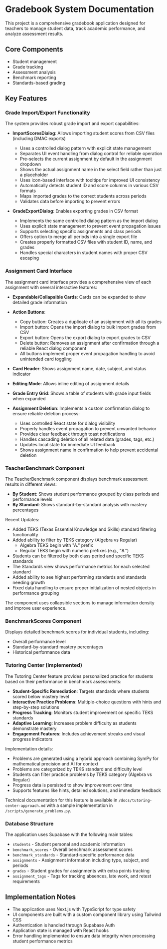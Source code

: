# Gradebook System Documentation

This project is a comprehensive gradebook application designed for teachers to manage student data, track academic performance, and analyze assessment results.

## Core Components

- Student management
- Grade tracking
- Assessment analysis
- Benchmark reporting
- Standards-based grading

## Key Features

### Grade Import/Export Functionality

The system provides robust grade import and export capabilities:

- **ImportScoresDialog**: Allows importing student scores from CSV files (including DMAC exports)
  - Uses a controlled dialog pattern with explicit state management
  - Separates UI event handling from dialog control for reliable operation
  - Pre-selects the current assignment by default in the assignment dropdown
  - Shows the actual assignment name in the select field rather than just a placeholder
  - Uses icon-based interface with tooltips for improved UI consistency
  - Automatically detects student ID and score columns in various CSV formats
  - Maps imported grades to the correct students across periods
  - Validates data before importing to prevent errors
  
- **GradeExportDialog**: Enables exporting grades in CSV format
  - Implements the same controlled dialog pattern as the import dialog
  - Uses explicit state management to prevent event propagation issues
  - Supports selecting specific assignments and class periods
  - Offers option to merge all periods into a single export file
  - Creates properly formatted CSV files with student ID, name, and grades
  - Handles special characters in student names with proper CSV escaping

### Assignment Card Interface

The assignment card interface provides a comprehensive view of each assignment with several interactive features:

- **Expandable/Collapsible Cards**: Cards can be expanded to show detailed grade information
- **Action Buttons**: 
  - Copy button: Creates a duplicate of an assignment with all its grades
  - Import button: Opens the import dialog to bulk import grades from CSV
  - Export button: Opens the export dialog to export grades to CSV
  - Delete button: Removes an assignment after confirmation through a reliable React dialog component
  - All buttons implement proper event propagation handling to avoid unintended card toggling

- **Card Header**: Shows assignment name, date, subject, and status indicator
- **Editing Mode**: Allows inline editing of assignment details
- **Grade Entry Grid**: Shows a table of students with grade input fields when expanded
- **Assignment Deletion**: Implements a custom confirmation dialog to ensure reliable deletion process:
  - Uses controlled React state for dialog visibility
  - Properly handles event propagation to prevent unwanted behavior
  - Provides clear feedback through toast notifications
  - Handles cascading deletion of all related data (grades, tags, etc.)
  - Updates local state for immediate UI feedback
  - Shows assignment name in confirmation to help prevent accidental deletion

### TeacherBenchmark Component

The TeacherBenchmark component displays benchmark assessment results in different views:

- **By Student**: Shows student performance grouped by class periods and performance levels
- **By Standard**: Shows standard-by-standard analysis with mastery percentages

Recent Updates:
- Added TEKS (Texas Essential Knowledge and Skills) standard filtering functionality
- Added ability to filter by TEKS category (Algebra vs Regular)
  - Algebra TEKS begin with "A." prefix
  - Regular TEKS begin with numeric prefixes (e.g., "8.")
- Students can be filtered by both class period and specific TEKS standards
- The Standards view shows performance metrics for each selected standard
- Added ability to see highest performing standards and standards needing growth
- Fixed data handling to ensure proper initialization of nested objects in performance grouping

The component uses collapsible sections to manage information density and improve user experience.

### BenchmarkScores Component

Displays detailed benchmark scores for individual students, including:
- Overall performance level
- Standard-by-standard mastery percentages
- Historical performance data

### Tutoring Center (Implemented)

The Tutoring Center feature provides personalized practice for students based on their performance in benchmark assessments:

- **Student-Specific Remediation**: Targets standards where students scored below mastery level
- **Interactive Practice Problems**: Multiple-choice questions with hints and step-by-step solutions
- **Progress Tracking**: Monitors student improvement on specific TEKS standards
- **Adaptive Learning**: Increases problem difficulty as students demonstrate mastery
- **Engagement Features**: Includes achievement streaks and visual progress indicators

Implementation details:
- Problems are generated using a hybrid approach combining SymPy for mathematical precision and AI for context
- Problems are categorized by TEKS standard and difficulty level
- Students can filter practice problems by TEKS category (Algebra vs Regular)
- Progress data is persisted to show improvement over time
- Supports features like hints, detailed solutions, and immediate feedback

Technical documentation for this feature is available in `/docs/tutoring-center-approach.md` with a sample implementation in `/scripts/generate_problems.py`.

### Database Structure

The application uses Supabase with the following main tables:
- `students` - Student personal and academic information
- `benchmark_scores` - Overall benchmark assessment scores
- `benchmark_standards` - Standard-specific performance data
- `assignments` - Assignment information including type, subject, and periods
- `grades` - Student grades for assignments with extra points tracking
- `assignment_tags` - Tags for tracking absences, late work, and retest requirements

## Implementation Notes

- The application uses Next.js with TypeScript for type safety
- UI components are built with a custom component library using Tailwind CSS
- Authentication is handled through Supabase Auth
- Application state is managed with React hooks
- Error handling implemented to ensure data integrity when processing student performance metrics
